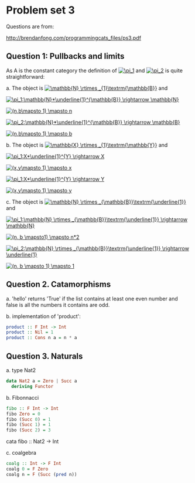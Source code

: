 # Problem set 3

Questions are from:

http://brendanfong.com/programmingcats_files/ps3.pdf

## Question 1: Pullbacks and limits

As A is the constant category the definition of <a href="https://www.codecogs.com/eqnedit.php?latex=\pi_1" target="_blank"><img src="https://latex.codecogs.com/gif.latex?\pi_1" title="\pi_1" /></a> and <a href="https://www.codecogs.com/eqnedit.php?latex=\pi_2" target="_blank"><img src="https://latex.codecogs.com/gif.latex?\pi_2" title="\pi_2" /></a> is quite straightforward:

a. The object is <a href="https://www.codecogs.com/eqnedit.php?latex=\mathbb{N}&space;\rtimes&space;_{1}\textrm{\mathbb{B}}" target="_blank"><img src="https://latex.codecogs.com/gif.latex?\mathbb{N}&space;\rtimes&space;_{1}\textrm{\mathbb{B}}" title="\mathbb{N} \rtimes _{1}\textrm{\mathbb{B}}" /></a> and

<a href="https://www.codecogs.com/eqnedit.php?latex=\pi_1:\mathbb{N}*\underline{1}^{\mathbb{B}}&space;\rightarrow&space;\mathbb{N}" target="_blank"><img src="https://latex.codecogs.com/gif.latex?\pi_1:\mathbb{N}*\underline{1}^{\mathbb{B}}&space;\rightarrow&space;\mathbb{N}" title="\pi_1:\mathbb{N}*\underline{1}^{\mathbb{B}} \rightarrow \mathbb{N}" /></a>

<a href="https://www.codecogs.com/eqnedit.php?latex=(n,b\mapsto&space;1)&space;\mapsto&space;n" target="_blank"><img src="https://latex.codecogs.com/gif.latex?(n,b\mapsto&space;1)&space;\mapsto&space;n" title="(n,b\mapsto 1) \mapsto n" /></a>



<a href="https://www.codecogs.com/eqnedit.php?latex=\pi_2:\mathbb{N}*\underline{1}^{\mathbb{B}}&space;\rightarrow&space;\mathbb{B}" target="_blank"><img src="https://latex.codecogs.com/gif.latex?\pi_2:\mathbb{N}*\underline{1}^{\mathbb{B}}&space;\rightarrow&space;\mathbb{B}" title="\pi_2:\mathbb{N}*\underline{1}^{\mathbb{B}} \rightarrow \mathbb{B}" /></a>

<a href="https://www.codecogs.com/eqnedit.php?latex=(n,b\mapsto&space;1)&space;\mapsto&space;b" target="_blank"><img src="https://latex.codecogs.com/gif.latex?(n,b\mapsto&space;1)&space;\mapsto&space;b" title="(n,b\mapsto 1) \mapsto b" /></a>

b. The object is <a href="https://www.codecogs.com/eqnedit.php?latex=\mathbb{X}&space;\rtimes&space;_{1}\textrm{\mathbb{Y}}" target="_blank"><img src="https://latex.codecogs.com/gif.latex?\mathbb{X}&space;\rtimes&space;_{1}\textrm{\mathbb{Y}}" title="\mathbb{X} \rtimes _{1}\textrm{\mathbb{Y}}" /></a> and

<a href="https://www.codecogs.com/eqnedit.php?latex=\pi_1:X*\underline{1}^{Y}&space;\rightarrow&space;X" target="_blank"><img src="https://latex.codecogs.com/gif.latex?\pi_1:X*\underline{1}^{Y}&space;\rightarrow&space;X" title="\pi_1:X*\underline{1}^{Y} \rightarrow X" /></a>

<a href="https://www.codecogs.com/eqnedit.php?latex=(x,y\mapsto&space;1)&space;\mapsto&space;x" target="_blank"><img src="https://latex.codecogs.com/gif.latex?(x,y\mapsto&space;1)&space;\mapsto&space;x" title="(x,y\mapsto 1) \mapsto x" /></a>


<a href="https://www.codecogs.com/eqnedit.php?latex=\pi_1:X*\underline{1}^{Y}&space;\rightarrow&space;Y" target="_blank"><img src="https://latex.codecogs.com/gif.latex?\pi_1:X*\underline{1}^{Y}&space;\rightarrow&space;Y" title="\pi_1:X*\underline{1}^{Y} \rightarrow Y" /></a>

<a href="https://www.codecogs.com/eqnedit.php?latex=(x,y\mapsto&space;1)&space;\mapsto&space;y" target="_blank"><img src="https://latex.codecogs.com/gif.latex?(x,y\mapsto&space;1)&space;\mapsto&space;y" title="(x,y\mapsto 1) \mapsto y" /></a>

c. The object is <a href="https://www.codecogs.com/eqnedit.php?latex=\mathbb{N}&space;\rtimes&space;_{\mathbb{B}}\textrm{\underline{1}}" target="_blank"><img src="https://latex.codecogs.com/gif.latex?\mathbb{N}&space;\rtimes&space;_{\mathbb{B}}\textrm{\underline{1}}" title="\mathbb{N} \rtimes _{\mathbb{B}}\textrm{\underline{1}}" /></a> and

<a href="https://www.codecogs.com/eqnedit.php?latex=\pi_1:\mathbb{N}&space;\rtimes&space;_{\mathbb{B}}\textrm{\underline{1}}&space;\rightarrow&space;\mathbb{N}" target="_blank"><img src="https://latex.codecogs.com/gif.latex?\pi_1:\mathbb{N}&space;\rtimes&space;_{\mathbb{B}}\textrm{\underline{1}}&space;\rightarrow&space;\mathbb{N}" title="\pi_1:\mathbb{N} \rtimes _{\mathbb{B}}\textrm{\underline{1}} \rightarrow \mathbb{N}" /></a>

<a href="https://www.codecogs.com/eqnedit.php?latex=(n,&space;b&space;\mapsto1)&space;\mapsto&space;n*2" target="_blank"><img src="https://latex.codecogs.com/gif.latex?(n,&space;b&space;\mapsto1)&space;\mapsto&space;n*2" title="(n, b \mapsto1) \mapsto n*2" /></a>

<a href="https://www.codecogs.com/eqnedit.php?latex=\pi_2:\mathbb{N}&space;\rtimes&space;_{\mathbb{B}}\textrm{\underline{1}}&space;\rightarrow&space;\underline{1}" target="_blank"><img src="https://latex.codecogs.com/gif.latex?\pi_2:\mathbb{N}&space;\rtimes&space;_{\mathbb{B}}\textrm{\underline{1}}&space;\rightarrow&space;\underline{1}" title="\pi_2:\mathbb{N} \rtimes _{\mathbb{B}}\textrm{\underline{1}} \rightarrow \underline{1}" /></a>

<a href="https://www.codecogs.com/eqnedit.php?latex=(n,&space;b&space;\mapsto&space;1)&space;\mapsto&space;1" target="_blank"><img src="https://latex.codecogs.com/gif.latex?(n,&space;b&space;\mapsto&space;1)&space;\mapsto&space;1" title="(n, b \mapsto 1) \mapsto 1" /></a>

## Question 2. Catamorphisms

a. 'hello' returns 'True' if the list contains at least one even number and false is all the numbers it contains are odd.

b. implementation of 'product':

```haskell
product :: F Int -> Int
product :: Nil = 1
product :: Cons n a = n * a
```
## Question 3. Naturals

a. type Nat2

```haskell
data Nat2 a = Zero | Succ a
  deriving Functor

```

b. Fibonnacci
```haskell
fibo :: F Int -> Int
fibo Zero = 0
fibo (Succ 0) = 1
fibo (Succ 1) = 1
fibo (Succ 2) = 3
```

cata fibo :: Nat2 -> Int

c. coalgebra
```haskell
coalg :: Int -> F Int
coalg 0 = F Zero
coalg n = F (Succ (pred n))
```
